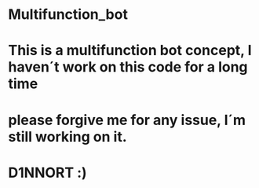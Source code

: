 # Multifunction_bot

# This is a multifunction bot concept, I haven´t work on this code for a long time
# please forgive me for any issue, I´m still working on it.

# D1NNORT :)
